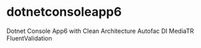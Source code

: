 # dotnetconsoleapp6
Dotnet Console App6 with Clean Architecture Autofac DI MediaTR FluentValidation
